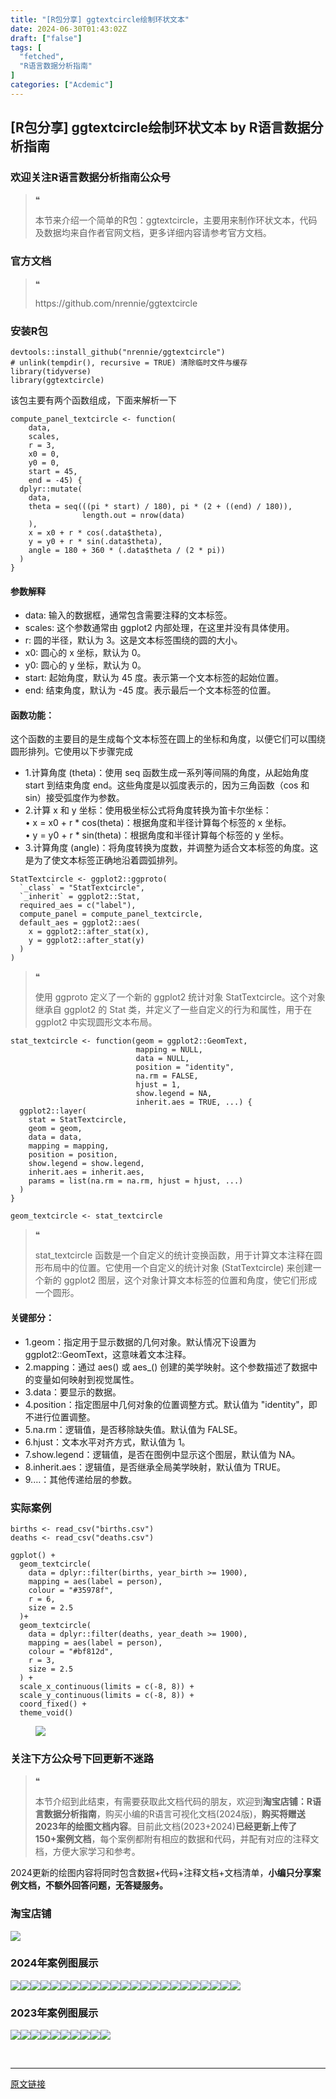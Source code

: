```yaml
---
title: "[R包分享] ggtextcircle绘制环状文本"
date: 2024-06-30T01:43:02Z
draft: ["false"]
tags: [
  "fetched",
  "R语言数据分析指南"
]
categories: ["Acdemic"]
---
```

[R包分享] ggtextcircle绘制环状文本 by R语言数据分析指南
------
<div><section data-tool="mdnice编辑器" data-website="https://www.mdnice.com"><h3 data-tool="mdnice编辑器"><span></span><span>欢迎关注R语言数据分析指南公众号</span><span></span></h3><blockquote data-tool="mdnice编辑器"><span>❝</span><p>本节来介绍一个简单的R包：ggtextcircle，主要用来制作环状文本，代码及数据均来自作者官网文档，更多详细内容请参考官方文档。</p></blockquote><h3 data-tool="mdnice编辑器"><span></span><span>官方文档</span><span></span></h3><blockquote data-tool="mdnice编辑器"><span>❝</span><p>https://github.com/nrennie/ggtextcircle</p></blockquote><h3 data-tool="mdnice编辑器"><span></span><span>安装R包</span><span></span></h3><pre data-tool="mdnice编辑器"><span></span><code>devtools::install_github(<span>"nrennie/ggtextcircle"</span>)<br><span># unlink(tempdir(), recursive = TRUE) 清除临时文件与缓存</span><br><span>library</span>(tidyverse)<br><span>library</span>(ggtextcircle)<br></code></pre><p data-tool="mdnice编辑器">该包主要有两个函数组成，下面来解析一下</p><pre data-tool="mdnice编辑器"><span></span><code>compute_panel_textcircle &lt;- <span>function</span>(<br>    data,<br>    scales,<br>    r = <span>3</span>,<br>    x0 = <span>0</span>,<br>    y0 = <span>0</span>,<br>    start = <span>45</span>,<br>    end = -<span>45</span>) {<br>  dplyr::mutate(<br>    data,<br>    theta = seq(((pi * start) / <span>180</span>), pi * (<span>2</span> + ((end) / <span>180</span>)),<br>                length.out = nrow(data)<br>    ),<br>    x = x0 + r * cos(.data$theta),<br>    y = y0 + r * sin(.data$theta),<br>    angle = <span>180</span> + <span>360</span> * (.data$theta / (<span>2</span> * pi))<br>  )<br>}<br></code></pre><h4 data-tool="mdnice编辑器"><span></span><span></span><span>参数解释</span><span></span></h4><ul data-tool="mdnice编辑器"><li><section>data: 输入的数据框，通常包含需要注释的文本标签。</section></li><li><section>scales: 这个参数通常由 ggplot2 内部处理，在这里并没有具体使用。</section></li><li><section>r: 圆的半径，默认为 3。这是文本标签围绕的圆的大小。</section></li><li><section>x0: 圆心的 x 坐标，默认为 0。</section></li><li><section>y0: 圆心的 y 坐标，默认为 0。</section></li><li><section>start: 起始角度，默认为 45 度。表示第一个文本标签的起始位置。</section></li><li><section>end: 结束角度，默认为 -45 度。表示最后一个文本标签的位置。</section></li></ul><h4 data-tool="mdnice编辑器"><span></span><span></span><span>函数功能：</span><span></span></h4><p data-tool="mdnice编辑器">这个函数的主要目的是生成每个文本标签在圆上的坐标和角度，以便它们可以围绕圆形排列。它使用以下步骤完成</p><ul data-tool="mdnice编辑器"><li><section>1.计算角度 (theta)：使用 seq 函数生成一系列等间隔的角度，从起始角度 start 到结束角度 end。这些角度是以弧度表示的，因为三角函数（cos 和 sin）接受弧度作为参数。</section></li><li><section>2.计算 x 和 y 坐标：使用极坐标公式将角度转换为笛卡尔坐标：<br>•	x = x0 + r * cos(theta)：根据角度和半径计算每个标签的 x 坐标。<br>•	y = y0 + r * sin(theta)：根据角度和半径计算每个标签的 y 坐标。</section></li><li><section>3.计算角度 (angle)：将角度转换为度数，并调整为适合文本标签的角度。这是为了使文本标签正确地沿着圆弧排列。</section></li></ul><pre data-tool="mdnice编辑器"><span></span><code>StatTextcircle &lt;- ggplot2::ggproto(<br>  `_class` = <span>"StatTextcircle"</span>,<br>  `_inherit` = ggplot2::Stat,<br>  required_aes = c(<span>"label"</span>),<br>  compute_panel = compute_panel_textcircle,<br>  default_aes = ggplot2::aes(<br>    x = ggplot2::after_stat(x),<br>    y = ggplot2::after_stat(y)<br>  )<br>)<br></code></pre><blockquote data-tool="mdnice编辑器"><span>❝</span><p>使用 ggproto 定义了一个新的 ggplot2 统计对象 StatTextcircle。这个对象继承自 ggplot2 的 Stat 类，并定义了一些自定义的行为和属性，用于在 ggplot2 中实现圆形文本布局。</p></blockquote><pre data-tool="mdnice编辑器"><span></span><code>stat_textcircle &lt;- <span>function</span>(geom = ggplot2::GeomText,<br>                            mapping = <span>NULL</span>,<br>                            data = <span>NULL</span>,<br>                            position = <span>"identity"</span>,<br>                            na.rm = <span>FALSE</span>,<br>                            hjust = <span>1</span>,<br>                            show.legend = <span>NA</span>,<br>                            inherit.aes = <span>TRUE</span>, <span>...</span>) {<br>  ggplot2::layer(<br>    stat = StatTextcircle,<br>    geom = geom,<br>    data = data,<br>    mapping = mapping,<br>    position = position,<br>    show.legend = show.legend,<br>    inherit.aes = inherit.aes,<br>    params = list(na.rm = na.rm, hjust = hjust, <span>...</span>)<br>  )<br>}<br><br>geom_textcircle &lt;- stat_textcircle<br></code></pre><blockquote data-tool="mdnice编辑器"><span>❝</span><p>stat_textcircle 函数是一个自定义的统计变换函数，用于计算文本注释在圆形布局中的位置。它使用一个自定义的统计对象 (StatTextcircle) 来创建一个新的 ggplot2 图层，这个对象计算文本标签的位置和角度，使它们形成一个圆形。</p></blockquote><h4 data-tool="mdnice编辑器"><span></span><span></span><span>关键部分：</span><span></span></h4><ul data-tool="mdnice编辑器"><li><section>1.geom：指定用于显示数据的几何对象。默认情况下设置为 ggplot2::GeomText，这意味着文本注释。</section></li><li><section>2.mapping：通过 aes() 或 aes_() 创建的美学映射。这个参数描述了数据中的变量如何映射到视觉属性。</section></li><li><section>3.data：要显示的数据。</section></li><li><section>4.position：指定图层中几何对象的位置调整方式。默认值为 "identity"，即不进行位置调整。</section></li><li><section>5.na.rm：逻辑值，是否移除缺失值。默认值为 FALSE。</section></li><li><section>6.hjust：文本水平对齐方式，默认值为 1。</section></li><li><section>7.show.legend：逻辑值，是否在图例中显示这个图层，默认值为 NA。</section></li><li><section>8.inherit.aes：逻辑值，是否继承全局美学映射，默认值为 TRUE。</section></li><li><section>9.…：其他传递给层的参数。</section></li></ul><h3 data-tool="mdnice编辑器"><span></span><span>实际案例</span><span></span></h3><pre data-tool="mdnice编辑器"><span></span><code>births &lt;- read_csv(<span>"births.csv"</span>)<br>deaths &lt;- read_csv(<span>"deaths.csv"</span>)<br></code></pre><pre data-tool="mdnice编辑器"><span></span><code>ggplot() +<br>  geom_textcircle(<br>    data = dplyr::filter(births, year_birth &gt;= <span>1900</span>),<br>    mapping = aes(label = person),<br>    colour = <span>"#35978f"</span>,<br>    r = <span>6</span>,<br>    size = <span>2.5</span><br>  )+<br>  geom_textcircle(<br>    data = dplyr::filter(deaths, year_death &gt;= <span>1900</span>),<br>    mapping = aes(label = person),<br>    colour = <span>"#bf812d"</span>,<br>    r = <span>3</span>,<br>    size = <span>2.5</span><br>  ) +<br>  scale_x_continuous(limits = c(-<span>8</span>, <span>8</span>)) +<br>  scale_y_continuous(limits = c(-<span>8</span>, <span>8</span>)) +<br>  coord_fixed() +<br>  theme_void()<br></code></pre><figure data-tool="mdnice编辑器"><img data-imgfileid="100030255" data-ratio="1.1342592592592593" data-src="https://mmbiz.qpic.cn/mmbiz_png/EibnicgwScTAarRgGTo7tJ89ibuvFxMicxk7U24kFeXnnRJd1EFIHYOT5qiaibXzRHtQm67Zumq4CI8cmoEB1nqicLQiaQ/640?wx_fmt=png&amp;from=appmsg" data-type="png" data-w="1080" src="https://mmbiz.qpic.cn/mmbiz_png/EibnicgwScTAarRgGTo7tJ89ibuvFxMicxk7U24kFeXnnRJd1EFIHYOT5qiaibXzRHtQm67Zumq4CI8cmoEB1nqicLQiaQ/640?wx_fmt=png&amp;from=appmsg"></figure><h3 data-tool="mdnice编辑器"><span></span><span>关注下方公众号下回更新不迷路</span><span></span></h3><section><mp-common-profile data-pluginname="mpprofile" data-id="Mzg3MzQzNTYzMw==" data-headimg="http://mmbiz.qpic.cn/mmbiz_png/EibnicgwScTAZF0rpeZII9Ltl26VbVagriczTria1fib3XgjwwHEHFjPzkmGpqWDVVHBSzhENictUM2iavAKiaM5lc9USw/0?wx_fmt=png" data-nickname="R语言数据分析指南" data-alias="YanJANtwo" data-signature="R语言重症爱好者，喜欢绘制各种精美的图表，喜欢的小伙伴可以关注我，跟我一起学习" data-from="0" data-is_biz_ban="0"></mp-common-profile></section><blockquote data-tool="mdnice编辑器"><span>❝</span><p>本节介绍到此结束，有需要获取此文档代码的朋友，欢迎到<strong>淘宝店铺：R语言数据分析指南</strong>，购买小编的R语言可视化文档(2024版)，<strong>购买将赠送2023年的绘图文档内容</strong>。目前此文档(2023+2024)<strong>已经更新上传了150+案例文档</strong>，每个案例都附有相应的数据和代码，并配有对应的注释文档，方便大家学习和参考。</p></blockquote><p data-tool="mdnice编辑器">2024更新的绘图内容将同时包含数据+代码+注释文档+文档清单，<strong>小编只分享案例文档，不额外回答问题，无答疑服务。</strong></p><h3 data-tool="mdnice编辑器"><span></span><span>淘宝店铺</span><span></span></h3><p><img data-galleryid="" data-imgfileid="100019415" data-ratio="1.0210420841683367" data-s="300,640" data-src="https://mmbiz.qpic.cn/mmbiz_jpg/EibnicgwScTAbvhPDLGT8NaialEsht92PTYNJWpmVLfoYGic1uha5FyBrDCibibZCLjiazgvpT1XcdwibfVywD2el0VAgg/640?wx_fmt=jpeg" data-type="jpeg" data-w="998" src="https://mmbiz.qpic.cn/mmbiz_jpg/EibnicgwScTAbvhPDLGT8NaialEsht92PTYNJWpmVLfoYGic1uha5FyBrDCibibZCLjiazgvpT1XcdwibfVywD2el0VAgg/640?wx_fmt=jpeg"></p><h3 data-tool="mdnice编辑器"><span></span><span>2024年案例图展示</span><span></span></h3><p data-tool="mdnice编辑器"><img data-imgfileid="100030254" data-ratio="0.41759259259259257" data-src="https://mmbiz.qpic.cn/mmbiz_png/EibnicgwScTAarRgGTo7tJ89ibuvFxMicxk7GwLtwnaZjZcpbwugFwpttDdlOOyPmRhR9ghxnvSvuA9ByoxyplL3bQ/640?wx_fmt=png&amp;from=appmsg" data-type="png" data-w="1080" src="https://mmbiz.qpic.cn/mmbiz_png/EibnicgwScTAarRgGTo7tJ89ibuvFxMicxk7GwLtwnaZjZcpbwugFwpttDdlOOyPmRhR9ghxnvSvuA9ByoxyplL3bQ/640?wx_fmt=png&amp;from=appmsg"><img data-imgfileid="100030256" data-ratio="0.3314814814814815" data-src="https://mmbiz.qpic.cn/mmbiz_png/EibnicgwScTAarRgGTo7tJ89ibuvFxMicxk7pRPSOjc1LNPIySDhWABwglYJy4JOEOEy3h79R5zpsOR6B9Liagpck6g/640?wx_fmt=png&amp;from=appmsg" data-type="png" data-w="1080" src="https://mmbiz.qpic.cn/mmbiz_png/EibnicgwScTAarRgGTo7tJ89ibuvFxMicxk7pRPSOjc1LNPIySDhWABwglYJy4JOEOEy3h79R5zpsOR6B9Liagpck6g/640?wx_fmt=png&amp;from=appmsg"><img data-imgfileid="100030252" data-ratio="0.4255555555555556" data-src="https://mmbiz.qpic.cn/mmbiz_png/EibnicgwScTAarRgGTo7tJ89ibuvFxMicxk7kPNHa1OPH8RZAdthiaLd4jCWALohf9TEN6vHYr5Whib4Ume48ibCpRLsw/640?wx_fmt=png&amp;from=appmsg" data-type="png" data-w="900" src="https://mmbiz.qpic.cn/mmbiz_png/EibnicgwScTAarRgGTo7tJ89ibuvFxMicxk7kPNHa1OPH8RZAdthiaLd4jCWALohf9TEN6vHYr5Whib4Ume48ibCpRLsw/640?wx_fmt=png&amp;from=appmsg"><img data-imgfileid="100030253" data-ratio="0.4255555555555556" data-src="https://mmbiz.qpic.cn/mmbiz_png/EibnicgwScTAarRgGTo7tJ89ibuvFxMicxk78QEeVcTKNsCVggHalibjHI8uX6ThpPqXZme6JFQDliaZ3deMianbRGViaA/640?wx_fmt=png&amp;from=appmsg" data-type="png" data-w="900" src="https://mmbiz.qpic.cn/mmbiz_png/EibnicgwScTAarRgGTo7tJ89ibuvFxMicxk78QEeVcTKNsCVggHalibjHI8uX6ThpPqXZme6JFQDliaZ3deMianbRGViaA/640?wx_fmt=png&amp;from=appmsg"><img data-imgfileid="100030261" data-ratio="0.37962962962962965" data-src="https://mmbiz.qpic.cn/mmbiz_png/EibnicgwScTAarRgGTo7tJ89ibuvFxMicxk7jMopshhRVQFoSMEeytgXCXHYTDGJicjSj6emq1wUXhJRElbTIibG36tw/640?wx_fmt=png&amp;from=appmsg" data-type="png" data-w="1080" src="https://mmbiz.qpic.cn/mmbiz_png/EibnicgwScTAarRgGTo7tJ89ibuvFxMicxk7jMopshhRVQFoSMEeytgXCXHYTDGJicjSj6emq1wUXhJRElbTIibG36tw/640?wx_fmt=png&amp;from=appmsg"><img data-imgfileid="100030257" data-ratio="0.4255555555555556" data-src="https://mmbiz.qpic.cn/mmbiz_png/EibnicgwScTAarRgGTo7tJ89ibuvFxMicxk7ibibQqoOiacDlOJGyazcraicIhPCibQWRtfUsibrptToG5kMKZFHag0vvIPA/640?wx_fmt=png&amp;from=appmsg" data-type="png" data-w="900" src="https://mmbiz.qpic.cn/mmbiz_png/EibnicgwScTAarRgGTo7tJ89ibuvFxMicxk7ibibQqoOiacDlOJGyazcraicIhPCibQWRtfUsibrptToG5kMKZFHag0vvIPA/640?wx_fmt=png&amp;from=appmsg"><img data-imgfileid="100030259" data-ratio="0.4255555555555556" data-src="https://mmbiz.qpic.cn/mmbiz_png/EibnicgwScTAarRgGTo7tJ89ibuvFxMicxk7gKwSzvBgT3yUTGPMOzZK4ytABgD37toWBZAogoqfOl7mO5ZC5DldBw/640?wx_fmt=png&amp;from=appmsg" data-type="png" data-w="900" src="https://mmbiz.qpic.cn/mmbiz_png/EibnicgwScTAarRgGTo7tJ89ibuvFxMicxk7gKwSzvBgT3yUTGPMOzZK4ytABgD37toWBZAogoqfOl7mO5ZC5DldBw/640?wx_fmt=png&amp;from=appmsg"><img data-imgfileid="100030258" data-ratio="0.4255555555555556" data-src="https://mmbiz.qpic.cn/mmbiz_png/EibnicgwScTAarRgGTo7tJ89ibuvFxMicxk79FS6oNbuiaOwRDvIrPriatXY9fOA1BJztqpgGO14Y5G67E96SXaCfc2w/640?wx_fmt=png&amp;from=appmsg" data-type="png" data-w="900" src="https://mmbiz.qpic.cn/mmbiz_png/EibnicgwScTAarRgGTo7tJ89ibuvFxMicxk79FS6oNbuiaOwRDvIrPriatXY9fOA1BJztqpgGO14Y5G67E96SXaCfc2w/640?wx_fmt=png&amp;from=appmsg"><img data-imgfileid="100030260" data-ratio="0.4255555555555556" data-src="https://mmbiz.qpic.cn/mmbiz_png/EibnicgwScTAarRgGTo7tJ89ibuvFxMicxk7IG4K4KXFh6sGlrvaqVVqZIicvRzKTWwJDTibB4g0GdEIptJmIxjYxMMg/640?wx_fmt=png&amp;from=appmsg" data-type="png" data-w="900" src="https://mmbiz.qpic.cn/mmbiz_png/EibnicgwScTAarRgGTo7tJ89ibuvFxMicxk7IG4K4KXFh6sGlrvaqVVqZIicvRzKTWwJDTibB4g0GdEIptJmIxjYxMMg/640?wx_fmt=png&amp;from=appmsg"><img data-imgfileid="100030264" data-ratio="0.4255555555555556" data-src="https://mmbiz.qpic.cn/mmbiz_png/EibnicgwScTAarRgGTo7tJ89ibuvFxMicxk7MR01sUMV9CG9Hz2A9Nic6nWOdvEelnickLiaRtqJyPRZ3sJvD7KibQNF3g/640?wx_fmt=png&amp;from=appmsg" data-type="png" data-w="900" src="https://mmbiz.qpic.cn/mmbiz_png/EibnicgwScTAarRgGTo7tJ89ibuvFxMicxk7MR01sUMV9CG9Hz2A9Nic6nWOdvEelnickLiaRtqJyPRZ3sJvD7KibQNF3g/640?wx_fmt=png&amp;from=appmsg"><img data-imgfileid="100030265" data-ratio="0.4255555555555556" data-src="https://mmbiz.qpic.cn/mmbiz_png/EibnicgwScTAarRgGTo7tJ89ibuvFxMicxk70XlKwwJyiaicgdhNjVBUdYs1ccUd0OPtg1Qs0A0dPZMacqGnib2lpeXgQ/640?wx_fmt=png&amp;from=appmsg" data-type="png" data-w="900" src="https://mmbiz.qpic.cn/mmbiz_png/EibnicgwScTAarRgGTo7tJ89ibuvFxMicxk70XlKwwJyiaicgdhNjVBUdYs1ccUd0OPtg1Qs0A0dPZMacqGnib2lpeXgQ/640?wx_fmt=png&amp;from=appmsg"><img data-imgfileid="100030267" data-ratio="0.48148148148148145" data-src="https://mmbiz.qpic.cn/mmbiz_png/EibnicgwScTAarRgGTo7tJ89ibuvFxMicxk7jwD4m2vR0E7C6eJC7lCsZXZJer2GQiaXL8hic5CWJt3B5H8PU6XnGqfw/640?wx_fmt=png&amp;from=appmsg" data-type="png" data-w="1080" src="https://mmbiz.qpic.cn/mmbiz_png/EibnicgwScTAarRgGTo7tJ89ibuvFxMicxk7jwD4m2vR0E7C6eJC7lCsZXZJer2GQiaXL8hic5CWJt3B5H8PU6XnGqfw/640?wx_fmt=png&amp;from=appmsg"><img data-imgfileid="100030263" data-ratio="0.4255555555555556" data-src="https://mmbiz.qpic.cn/mmbiz_png/EibnicgwScTAarRgGTo7tJ89ibuvFxMicxk72aFqQWQwHBnwZFFttofMhPQITdB2jTxoiaE4vZzebiaKMmc62tzYX8OA/640?wx_fmt=png&amp;from=appmsg" data-type="png" data-w="900" src="https://mmbiz.qpic.cn/mmbiz_png/EibnicgwScTAarRgGTo7tJ89ibuvFxMicxk72aFqQWQwHBnwZFFttofMhPQITdB2jTxoiaE4vZzebiaKMmc62tzYX8OA/640?wx_fmt=png&amp;from=appmsg"><img data-imgfileid="100030266" data-ratio="0.4255555555555556" data-src="https://mmbiz.qpic.cn/mmbiz_png/EibnicgwScTAarRgGTo7tJ89ibuvFxMicxk7VRP5szOldiaeMVVFrXWAWCfvQBdqffZw0YdOnsub2YHyFfWG14Yibryw/640?wx_fmt=png&amp;from=appmsg" data-type="png" data-w="900" src="https://mmbiz.qpic.cn/mmbiz_png/EibnicgwScTAarRgGTo7tJ89ibuvFxMicxk7VRP5szOldiaeMVVFrXWAWCfvQBdqffZw0YdOnsub2YHyFfWG14Yibryw/640?wx_fmt=png&amp;from=appmsg"><img data-imgfileid="100030268" data-ratio="0.4255555555555556" data-src="https://mmbiz.qpic.cn/mmbiz_png/EibnicgwScTAarRgGTo7tJ89ibuvFxMicxk7cciaqK8foLZzTdicKIM4T9S6xyaHJXjFl9eeP8kb63Yk9ibXibf9exAyOA/640?wx_fmt=png&amp;from=appmsg" data-type="png" data-w="900" src="https://mmbiz.qpic.cn/mmbiz_png/EibnicgwScTAarRgGTo7tJ89ibuvFxMicxk7cciaqK8foLZzTdicKIM4T9S6xyaHJXjFl9eeP8kb63Yk9ibXibf9exAyOA/640?wx_fmt=png&amp;from=appmsg"><img data-imgfileid="100030272" data-ratio="0.4255555555555556" data-src="https://mmbiz.qpic.cn/mmbiz_png/EibnicgwScTAarRgGTo7tJ89ibuvFxMicxk7hElYvPibuJXNAkgedWUY5bMaOViaqvOcucRbms936KwwO8OUbLoBQLVQ/640?wx_fmt=png&amp;from=appmsg" data-type="png" data-w="900" src="https://mmbiz.qpic.cn/mmbiz_png/EibnicgwScTAarRgGTo7tJ89ibuvFxMicxk7hElYvPibuJXNAkgedWUY5bMaOViaqvOcucRbms936KwwO8OUbLoBQLVQ/640?wx_fmt=png&amp;from=appmsg"><img data-imgfileid="100030269" data-ratio="0.4255555555555556" data-src="https://mmbiz.qpic.cn/mmbiz_png/EibnicgwScTAarRgGTo7tJ89ibuvFxMicxk7g4bUqI0TWxPeHicyz4edpum9dLoL0Fia7s8WZU2K4vHT452ibuGcWQ8fA/640?wx_fmt=png&amp;from=appmsg" data-type="png" data-w="900" src="https://mmbiz.qpic.cn/mmbiz_png/EibnicgwScTAarRgGTo7tJ89ibuvFxMicxk7g4bUqI0TWxPeHicyz4edpum9dLoL0Fia7s8WZU2K4vHT452ibuGcWQ8fA/640?wx_fmt=png&amp;from=appmsg"><img data-imgfileid="100030271" data-ratio="0.4255555555555556" data-src="https://mmbiz.qpic.cn/mmbiz_png/EibnicgwScTAarRgGTo7tJ89ibuvFxMicxk7M5cDcHzvPRO1csKdR345ZEdKNkMEkXbAFHHicdjsQvVhkvwb1YezvjQ/640?wx_fmt=png&amp;from=appmsg" data-type="png" data-w="900" src="https://mmbiz.qpic.cn/mmbiz_png/EibnicgwScTAarRgGTo7tJ89ibuvFxMicxk7M5cDcHzvPRO1csKdR345ZEdKNkMEkXbAFHHicdjsQvVhkvwb1YezvjQ/640?wx_fmt=png&amp;from=appmsg"><img data-imgfileid="100030270" data-ratio="0.4255555555555556" data-src="https://mmbiz.qpic.cn/mmbiz_png/EibnicgwScTAarRgGTo7tJ89ibuvFxMicxk7cWUbQkBawBdTpib9CE4E8u4jT20QVHCX98vJpGzE0LeDrGfcibLu7Bsw/640?wx_fmt=png&amp;from=appmsg" data-type="png" data-w="900" src="https://mmbiz.qpic.cn/mmbiz_png/EibnicgwScTAarRgGTo7tJ89ibuvFxMicxk7cWUbQkBawBdTpib9CE4E8u4jT20QVHCX98vJpGzE0LeDrGfcibLu7Bsw/640?wx_fmt=png&amp;from=appmsg"><img data-imgfileid="100030274" data-ratio="0.4255555555555556" data-src="https://mmbiz.qpic.cn/mmbiz_png/EibnicgwScTAarRgGTo7tJ89ibuvFxMicxk7VeDfTntXVnF8IbcDJMfWbUcXzFRax7ecUuicvg2yN8BIdoSLbaoLKgA/640?wx_fmt=png&amp;from=appmsg" data-type="png" data-w="900" src="https://mmbiz.qpic.cn/mmbiz_png/EibnicgwScTAarRgGTo7tJ89ibuvFxMicxk7VeDfTntXVnF8IbcDJMfWbUcXzFRax7ecUuicvg2yN8BIdoSLbaoLKgA/640?wx_fmt=png&amp;from=appmsg"><img data-imgfileid="100030273" data-ratio="0.4255555555555556" data-src="https://mmbiz.qpic.cn/mmbiz_png/EibnicgwScTAarRgGTo7tJ89ibuvFxMicxk7r1haIOnaP7fdJEOm1Be95LLia19M0B6MXHrNNMkXic7PjEgYKeMnLcDA/640?wx_fmt=png&amp;from=appmsg" data-type="png" data-w="900" src="https://mmbiz.qpic.cn/mmbiz_png/EibnicgwScTAarRgGTo7tJ89ibuvFxMicxk7r1haIOnaP7fdJEOm1Be95LLia19M0B6MXHrNNMkXic7PjEgYKeMnLcDA/640?wx_fmt=png&amp;from=appmsg"><img data-imgfileid="100030276" data-ratio="0.4255555555555556" data-src="https://mmbiz.qpic.cn/mmbiz_png/EibnicgwScTAarRgGTo7tJ89ibuvFxMicxk7Kr4ibLqwMMb55eTfHYRdiaBsE0M1rPu4zgYbHbtZHod24fueKhA7iceJA/640?wx_fmt=png&amp;from=appmsg" data-type="png" data-w="900" src="https://mmbiz.qpic.cn/mmbiz_png/EibnicgwScTAarRgGTo7tJ89ibuvFxMicxk7Kr4ibLqwMMb55eTfHYRdiaBsE0M1rPu4zgYbHbtZHod24fueKhA7iceJA/640?wx_fmt=png&amp;from=appmsg"><img data-imgfileid="100030275" data-ratio="0.4255555555555556" data-src="https://mmbiz.qpic.cn/mmbiz_png/EibnicgwScTAarRgGTo7tJ89ibuvFxMicxk7wLCPjs0ia1GwTesicFfMo7USoamIuqbq1hDn3ObmHULWtGocjTsA0C0w/640?wx_fmt=png&amp;from=appmsg" data-type="png" data-w="900" src="https://mmbiz.qpic.cn/mmbiz_png/EibnicgwScTAarRgGTo7tJ89ibuvFxMicxk7wLCPjs0ia1GwTesicFfMo7USoamIuqbq1hDn3ObmHULWtGocjTsA0C0w/640?wx_fmt=png&amp;from=appmsg"></p><h3 data-tool="mdnice编辑器"><span></span><span>2023年案例图展示</span><span></span></h3><p data-tool="mdnice编辑器"><img data-imgfileid="100030277" data-ratio="0.4255555555555556" data-src="https://mmbiz.qpic.cn/mmbiz_png/EibnicgwScTAarRgGTo7tJ89ibuvFxMicxk7scQ49hueQKmaRLlPibjlcQ0YCMb1RiacSy7Ug6YXXZ6SC0oIJpfwwm8A/640?wx_fmt=png&amp;from=appmsg" data-type="png" data-w="900" src="https://mmbiz.qpic.cn/mmbiz_png/EibnicgwScTAarRgGTo7tJ89ibuvFxMicxk7scQ49hueQKmaRLlPibjlcQ0YCMb1RiacSy7Ug6YXXZ6SC0oIJpfwwm8A/640?wx_fmt=png&amp;from=appmsg"><img data-imgfileid="100030278" data-ratio="0.4255555555555556" data-src="https://mmbiz.qpic.cn/mmbiz_png/EibnicgwScTAarRgGTo7tJ89ibuvFxMicxk7B5ia4HHYyiaeR2DuKYJK0uiazpAWaKcFftO1PjUhpPEuGMS8aeWptgyug/640?wx_fmt=png&amp;from=appmsg" data-type="png" data-w="900" src="https://mmbiz.qpic.cn/mmbiz_png/EibnicgwScTAarRgGTo7tJ89ibuvFxMicxk7B5ia4HHYyiaeR2DuKYJK0uiazpAWaKcFftO1PjUhpPEuGMS8aeWptgyug/640?wx_fmt=png&amp;from=appmsg"><img data-imgfileid="100030279" data-ratio="0.4255555555555556" data-src="https://mmbiz.qpic.cn/mmbiz_png/EibnicgwScTAarRgGTo7tJ89ibuvFxMicxk75OArzh4tJ4bAkF3aHMXlbT6AXiaiaSyic7rliaibsrUQOmicwK1TDK2iaK85A/640?wx_fmt=png&amp;from=appmsg" data-type="png" data-w="900" src="https://mmbiz.qpic.cn/mmbiz_png/EibnicgwScTAarRgGTo7tJ89ibuvFxMicxk75OArzh4tJ4bAkF3aHMXlbT6AXiaiaSyic7rliaibsrUQOmicwK1TDK2iaK85A/640?wx_fmt=png&amp;from=appmsg"><img data-imgfileid="100030281" data-ratio="0.4255555555555556" data-src="https://mmbiz.qpic.cn/mmbiz_png/EibnicgwScTAarRgGTo7tJ89ibuvFxMicxk7yiaVqyvpSeTABlY3uoDrD2U36lXTVBVRSOvictXEqziaiae4QxplTrrprA/640?wx_fmt=png&amp;from=appmsg" data-type="png" data-w="900" src="https://mmbiz.qpic.cn/mmbiz_png/EibnicgwScTAarRgGTo7tJ89ibuvFxMicxk7yiaVqyvpSeTABlY3uoDrD2U36lXTVBVRSOvictXEqziaiae4QxplTrrprA/640?wx_fmt=png&amp;from=appmsg"><img data-imgfileid="100030282" data-ratio="0.4255555555555556" data-src="https://mmbiz.qpic.cn/mmbiz_png/EibnicgwScTAarRgGTo7tJ89ibuvFxMicxk7KYiaObn5iaibicJOicPJdgU4xJZ7wvP3CazuR6YSPvoB6P1FTkxia4p6ZSJw/640?wx_fmt=png&amp;from=appmsg" data-type="png" data-w="900" src="https://mmbiz.qpic.cn/mmbiz_png/EibnicgwScTAarRgGTo7tJ89ibuvFxMicxk7KYiaObn5iaibicJOicPJdgU4xJZ7wvP3CazuR6YSPvoB6P1FTkxia4p6ZSJw/640?wx_fmt=png&amp;from=appmsg"><img data-imgfileid="100030280" data-ratio="0.4255555555555556" data-src="https://mmbiz.qpic.cn/mmbiz_png/EibnicgwScTAarRgGTo7tJ89ibuvFxMicxk7Hsh9LtgCY1FuyaEreF67sCE0tCB03XmzSWzADaGWfqeIu1JOc5oeibA/640?wx_fmt=png&amp;from=appmsg" data-type="png" data-w="900" src="https://mmbiz.qpic.cn/mmbiz_png/EibnicgwScTAarRgGTo7tJ89ibuvFxMicxk7Hsh9LtgCY1FuyaEreF67sCE0tCB03XmzSWzADaGWfqeIu1JOc5oeibA/640?wx_fmt=png&amp;from=appmsg"><img data-imgfileid="100030284" data-ratio="0.4255555555555556" data-src="https://mmbiz.qpic.cn/mmbiz_png/EibnicgwScTAarRgGTo7tJ89ibuvFxMicxk7P57b6cUwM7zsVibLL8zib5OObd1muqibUU2O0Ia4foGqKWmmmkhIYj7hQ/640?wx_fmt=png&amp;from=appmsg" data-type="png" data-w="900" src="https://mmbiz.qpic.cn/mmbiz_png/EibnicgwScTAarRgGTo7tJ89ibuvFxMicxk7P57b6cUwM7zsVibLL8zib5OObd1muqibUU2O0Ia4foGqKWmmmkhIYj7hQ/640?wx_fmt=png&amp;from=appmsg"><img data-imgfileid="100030286" data-ratio="0.4255555555555556" data-src="https://mmbiz.qpic.cn/mmbiz_png/EibnicgwScTAarRgGTo7tJ89ibuvFxMicxk7xDT0R86OpGW0oCibgFNlFpfTDe6wuyhH1Q2KD2rqiaW2IGnAqxXc8fYw/640?wx_fmt=png&amp;from=appmsg" data-type="png" data-w="900" src="https://mmbiz.qpic.cn/mmbiz_png/EibnicgwScTAarRgGTo7tJ89ibuvFxMicxk7xDT0R86OpGW0oCibgFNlFpfTDe6wuyhH1Q2KD2rqiaW2IGnAqxXc8fYw/640?wx_fmt=png&amp;from=appmsg"><img data-imgfileid="100030285" data-ratio="0.4255555555555556" data-src="https://mmbiz.qpic.cn/mmbiz_png/EibnicgwScTAarRgGTo7tJ89ibuvFxMicxk7PZq8QEwmfuK2b4E3ziaibWa0nBBYtkiapBRGTia56mRlKNwTlgc87G4lkw/640?wx_fmt=png&amp;from=appmsg" data-type="png" data-w="900" src="https://mmbiz.qpic.cn/mmbiz_png/EibnicgwScTAarRgGTo7tJ89ibuvFxMicxk7PZq8QEwmfuK2b4E3ziaibWa0nBBYtkiapBRGTia56mRlKNwTlgc87G4lkw/640?wx_fmt=png&amp;from=appmsg"><img data-imgfileid="100030287" data-ratio="0.6175925925925926" data-src="https://mmbiz.qpic.cn/mmbiz_png/EibnicgwScTAarRgGTo7tJ89ibuvFxMicxk7owI7c5v8L5sxXfLbZo8UHrtQOQ32JrvAvqaUPkPLM8DMp7vU7GwQhg/640?wx_fmt=png&amp;from=appmsg" data-type="png" data-w="1080" src="https://mmbiz.qpic.cn/mmbiz_png/EibnicgwScTAarRgGTo7tJ89ibuvFxMicxk7owI7c5v8L5sxXfLbZo8UHrtQOQ32JrvAvqaUPkPLM8DMp7vU7GwQhg/640?wx_fmt=png&amp;from=appmsg"></p></section><p><br></p><p><mp-style-type data-value="3"></mp-style-type></p></div>  
<hr>
<a href="https://mp.weixin.qq.com/s/a7yypSjPlYWLJ8tYLvAr8Q",target="_blank" rel="noopener noreferrer">原文链接</a>
